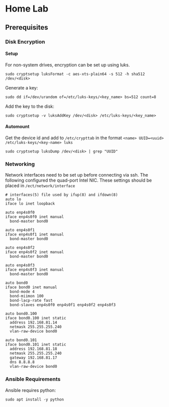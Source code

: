 # Home Lab

## Prerequisites

### Disk Encryption

#### Setup

For non-system drives, encryption can be set up using luks.

```
sudo cryptsetup luksFormat -c aes-xts-plain64 -s 512 -h sha512 /dev/<disk>
```

Generate a key:

```
sudo dd if=/dev/urandom of=/etc/luks-keys/<key_name> bs=512 count=8
```

Add the key to the disk:

```
sudo cryptsetup -v luksAddKey /dev/<disk> /etc/luks-keys/<key_name>
```

#### Automount

Get the device id and add to `/etc/crypttab` in the format `<name> UUID=<uuid> /etc/luks-keys/<key-name> luks`

```
sudo cryptsetup luksDump /dev/<disk> | grep "UUID"
```

### Networking

Network interfaces need to be set up before connecting via ssh.  The following configured the quad-port Intel NIC.  These settings should be placed in `/ect/network/interface`

```
# interfaces(5) file used by ifup(8) and ifdown(8)
auto lo
iface lo inet loopback

auto enp4s0f0
iface enp4s0f0 inet manual
  bond-master bond0

auto enp4s0f1
iface enp4s0f1 inet manual
  bond-master bond0

auto enp4s0f2
iface enp4s0f2 inet manual
  bond-master bond0

auto enp4s0f3
iface enp4s0f3 inet manual
  bond-master bond0

auto bond0
iface bond0 inet manual
  bond-mode 4
  bond-miimon 100
  bond-lacp-rate fast
  bond-slaves enp4s0f0 enp4s0f1 enp4s0f2 enp4s0f3

auto bond0.100
iface bond0.100 inet static
  address 192.168.81.14
  netmask 255.255.255.240
  vlan-raw-device bond0

auto bond0.101
iface bond0.101 inet static
  address 192.168.81.18
  netmask 255.255.255.240
  gateway 192.168.81.17
  dns 8.8.8.8
  vlan-raw-device bond0

```

### Ansible Requirements

Ansible requires python:

```
sudo apt install -y python
```


